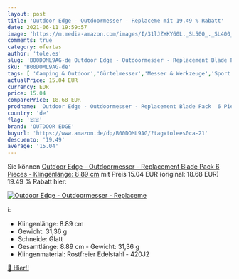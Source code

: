 ```yaml
---
layout: post
title: 'Outdoor Edge - Outdoormesser - Replaceme mit 19.49 % Rabatt'
date: 2021-06-11 19:59:57
image: 'https://m.media-amazon.com/images/I/31lJZ+KY60L._SL500_._SL400_.jpg'
comments: true
category: ofertas
author: 'tole.es'
slug: 'B00DOML9AG-de Outdoor Edge - Outdoormesser - Replacement Blade Pack 6...'
sku: 'B00DOML9AG-de'
tags: [ 'Camping & Outdoor','Gürtelmesser','Messer & Werkzeuge','Sport','Sport & Freizeit','Sport & Outdoor Aktivitäten, Bekleidung & Ausrüstung','outdoor edge', ]
actualPrice: 15.04 EUR
currency: EUR
price: 15.04
comparePrice: 18.68 EUR
prodname: 'Outdoor Edge - Outdoormesser - Replacement Blade Pack  6 Pieces  - Klingenlänge: 8 89 cm'
country: 'de'
flag: '🇩🇪'
brand: 'OUTDOOR EDGE'
buyurl: 'https://www.amazon.de/dp/B00DOML9AG/?tag=tolees0ca-21'
descuento: '19.49'
average: '15.04'
---
```


Sie können [Outdoor Edge - Outdoormesser - Replacement Blade Pack  6 Pieces  - Klingenlänge: 8 89 cm](https://www.amazon.de/dp/B00DOML9AG/?tag=tolees0ca-21) mit Preis 15.04 EUR (original: 18.68 EUR) 19.49 % Rabatt hier:

[![Outdoor Edge - Outdoormesser - Replaceme](https://m.media-amazon.com/images/I/31lJZ+KY60L._SL500_._SL400_.jpg)](https://www.amazon.de/dp/B00DOML9AG/?tag=tolees0ca-21)

ℹ️:

- Klingenlänge: 8.89 cm
- Gewicht: 31,36 g
- Schneide: Glatt
- Gesamtlänge: 8.89 cm - Gewicht: 31,36 g
- Klingenmaterial: Rostfreier Edelstahl - 420J2

[🛒 Hier!!](https://www.amazon.de/dp/B00DOML9AG/?tag=tolees0ca-21)
